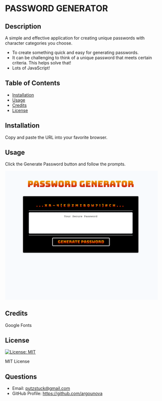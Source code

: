 # PASSWORD GENERATOR

## Description

A simple and effective application for creating unique passwords with character categories you choose.

- To create something quick and easy for generating passwords.
- It can be challenging to think of a unique password that meets certain criteria.  This helps solve that!
- Lots of JavaScript!

## Table of Contents

- [Installation](#installation)
- [Usage](#usage)
- [Credits](#credits)
- [License](#license)

## Installation

Copy and paste the URL into your favorite browser.

## Usage

Click the Generate Password button and follow the prompts.

![application screenshot](password-generator-screenshot.png)

## Credits

Google Fonts

## License

[![License: MIT](https://img.shields.io/badge/License-MIT-yellow.svg)](https://opensource.org/licenses/MIT)

MIT License

## Questions

- Email: putzstuck@gmail.com
- GitHub Profile: https://github.com/argounova